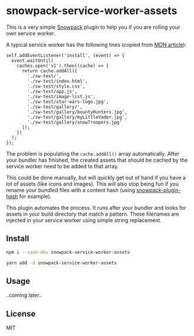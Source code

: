 # snowpack-service-worker-assets

This is a very simple [Snowpack]() plugin to help you if you are rolling your own service worker.

A typical service worker has the following lines (copied from [MDN article](https://developer.mozilla.org/en-US/docs/Web/API/Service_Worker_API/Using_Service_Workers#install_and_activate_populating_your_cache)):

```
self.addEventListener('install', (event) => {
  event.waitUntil(
    caches.open('v1').then((cache) => {
      return cache.addAll([
        './sw-test/',
        './sw-test/index.html',
        './sw-test/style.css',
        './sw-test/app.js',
        './sw-test/image-list.js',
        './sw-test/star-wars-logo.jpg',
        './sw-test/gallery/',
        './sw-test/gallery/bountyHunters.jpg',
        './sw-test/gallery/myLittleVader.jpg',
        './sw-test/gallery/snowTroopers.jpg'
      ]);
    })
  );
});
```

The problem is populating the `cache.addAll()` array automatically. After your bundler has finished, the created assets that should be cached by the service worker need to be added to that array.

This could be done manually, but will quickly get out of hand if you have a lot of assets (like icons and images). This will also stop being fun if you rename your bundled files with a content hash (using [snowpack-plugin-hash](https://github.com/TylorS/snowpack-plugin-hash) for example).

This plugin automates the process. It runs after your bundler and looks for assets in your build directory that match a pattern. These filenames are injected in your service worker using simple string replacement.

## Install

```sh
npm i --save-dev snowpack-service-worker-assets

yarn add -d snowpack-service-worker-assets
```

## Usage

..coming later..

## License

MIT
